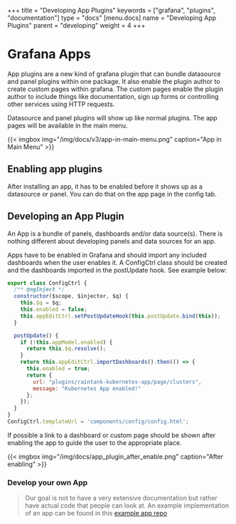 +++
title = "Developing App Plugins"
keywords = ["grafana", "plugins", "documentation"]
type = "docs"
[menu.docs]
name = "Developing App Plugins"
parent = "developing"
weight = 4
+++

# Grafana Apps

App plugins are a new kind of grafana plugin that can bundle datasource and panel plugins within one package. It also enable the plugin author to create custom pages within grafana. The custom pages enable the plugin author to include things like documentation, sign up forms or controlling other services using HTTP requests.

Datasource and panel plugins will show up like normal plugins. The app pages will be available in the main menu.

{{< imgbox img="/img/docs/v3/app-in-main-menu.png" caption="App in Main Menu" >}}

## Enabling app plugins

After installing an app, it has to be enabled before it shows up as a datasource or panel. You can do that on the app page in the config tab.

## Developing an App Plugin

An App is a bundle of panels, dashboards and/or data source(s). There is nothing different about developing panels and data sources for an app.

Apps have to be enabled in Grafana and should import any included dashboards when the user enables it. A ConfigCtrl class should be created and the dashboards imported in the postUpdate hook. See example below:

```javascript
export class ConfigCtrl {
  /** @ngInject */
  constructor($scope, $injector, $q) {
    this.$q = $q;
    this.enabled = false;
    this.appEditCtrl.setPostUpdateHook(this.postUpdate.bind(this));
  }

  postUpdate() {
    if (!this.appModel.enabled) {
      return this.$q.resolve();
    }
    return this.appEditCtrl.importDashboards().then(() => {
      this.enabled = true;
      return {
        url: "plugins/raintank-kubernetes-app/page/clusters",
        message: "Kubernetes App enabled!"
      };
    });
  }
}
ConfigCtrl.templateUrl = 'components/config/config.html';
```

If possible a link to a dashboard or custom page should be shown after enabling the app to guide the user to the appropriate place.

{{< imgbox img="/img/docs/app_plugin_after_enable.png" caption="After enabling" >}}

### Develop your own App

> Our goal is not to have a very extensive documentation but rather have actual
> code that people can look at. An example implementation of an app can be found
> in this [example app repo](https://github.com/grafana/example-app)

